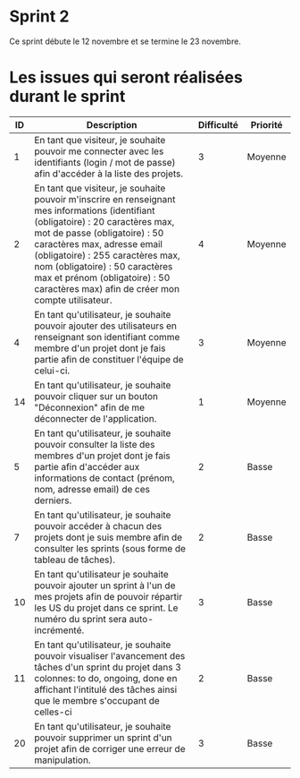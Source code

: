 # Sprint 2
Ce sprint débute le 12 novembre et se termine le 23 novembre.

# Les issues qui seront réalisées durant le sprint
| ID | Description                                                                                                                                                                                                                                                                                                                                                                                                                                                                             | Difficulté | Priorité | 
|----|-----------------------------------------------------------------------------------------------------------------------------------------------------------------------------------------------------------------------------------------------------------------------------------------------------------------------------------------------------------------------------------------------------------------------------------------------------------------------------------------|------------|----------| 
| 1  | En tant que visiteur, je souhaite pouvoir me connecter avec les identifiants (login / mot de passe) afin d'accéder à la liste des projets.                                                                                                                                                                                                                                                                                                                                              | 3          | Moyenne | 
| 2  | En tant que visiteur, je souhaite pouvoir m'inscrire en renseignant mes informations (identifiant (obligatoire) : 20 caractères max, mot de passe (obligatoire) : 50 caractères max, adresse email (obligatoire) : 255 caractères max, nom (obligatoire) : 50 caractères max et prénom (obligatoire) : 50 caractères max) afin de créer mon compte utilisateur.                                                                                                                         | 4          | Moyenne | 
| 4  | En tant qu'utilisateur, je souhaite pouvoir ajouter des utilisateurs en renseignant son identifiant comme membre d'un projet dont je fais partie afin de constituer l'équipe de celui-ci.                                                                                                                                                                                                                                                                                               | 3          | Moyenne | 
| 14 | En tant qu'utilisateur, je souhaite pouvoir cliquer sur un bouton "Déconnexion" afin de me déconnecter de l'application.                                                                                                                                                                                                                                                                                                                                                                | 1          | Moyenne | 
| 5  | En tant qu'utilisateur, je souhaite pouvoir consulter la liste des membres d'un projet dont je fais partie afin d'accéder aux informations de contact (prénom, nom, adresse email) de ces derniers.                                                                                                                                                                                                                                                                                     | 2          | Basse | 
| 7 | En tant qu'utilisateur, je souhaite pouvoir accéder à chacun des projets dont je suis membre afin de consulter les sprints (sous forme de tableau de tâches).                                                                                                                                                                                                                                                                | 2          | Basse |  
| 10 | En tant qu'utilisateur je souhaite pouvoir ajouter un sprint à l'un de mes projets afin de pouvoir répartir les US du projet dans ce sprint. Le numéro du sprint sera auto-incrémenté.                                                                                                                                                                                                                                                                                                  | 3          | Basse | 
| 11 | En tant qu'utilisateur, je souhaite pouvoir visualiser l'avancement des tâches d'un sprint du projet dans 3 colonnes: to do, ongoing, done en affichant l'intitulé des tâches ainsi que le membre s'occupant de celles-ci                                                                                                                                                                                                                                                               | 2          | Basse | 
| 20 | En tant qu'utilisateur, je souhaite pouvoir supprimer un sprint d'un projet afin de corriger une erreur de manipulation.                                                                                                                                                                                                                                                                                                                                                                | 3          | Basse |
